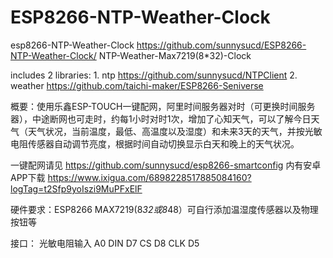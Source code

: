 # ESP8266-NTP-Weather-Clock
esp8266-NTP-Weather-Clock  https://github.com/sunnysucd/ESP8266-NTP-Weather-Clock/
NTP-Weather-Max7219(8*32)-Clock

includes 2 libraries:          1. ntp  https://github.com/sunnysucd/NTPClient
                               2. weather https://github.com/taichi-maker/ESP8266-Seniverse


概要：使用乐鑫ESP-TOUCH一键配网，阿里时间服务器对时（可更换时间服务器），中途断网也可走时，约每1小时对时1次，增加了心知天气，可以了解今日天气（天气状况，当前温度，最低、高温度以及湿度）和未来3天的天气，并按光敏电阻传感器自动调节亮度，根据时间自动切换显示白天和晚上的天气状况。

一键配网请见  https://github.com/sunnysucd/esp8266-smartconfig  内有安卓APP下载
https://www.ixigua.com/6898228517885084160?logTag=t2Sfp9yoIszi9MuPFxElF

硬件要求：ESP8266 MAX7219(8*32或8*48）可自行添加温湿度传感器以及物理按钮等

接口：
光敏电阻输入 A0
DIN  D7
CS   D8
CLK  D5

